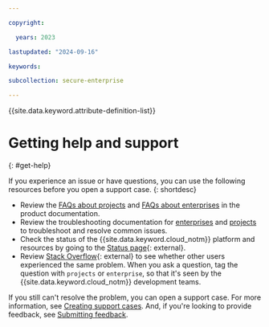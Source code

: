 ```yaml
---

copyright:

  years: 2023

lastupdated: "2024-09-16"

keywords:

subcollection: secure-enterprise

---
```


{{site.data.keyword.attribute-definition-list}}

# Getting help and support
{: #get-help}

If you experience an issue or have questions, you can use the following resources before you open a support case.
{: shortdesc}

* Review the [FAQs about projects](/docs/secure-enterprise?topic=secure-enterprise-project-faqs) and [FAQs about enterprises](/docs/secure-enterprise?topic=secure-enterprise-enterprise-faqs) in the product documentation.
* Review the troubleshooting documentation for [enterprises](/docs/secure-enterprise?topic=secure-enterprise-troubleshoot-view-enterprise) and [projects](/docs/secure-enterprise?topic=secure-enterprise-troubleshoot-project-access) to troubleshoot and resolve common issues.
* Check the status of the {{site.data.keyword.cloud_notm}} platform and resources by going to the [Status page](https://cloud.ibm.com/status){: external}.
* Review [Stack Overflow](https://stackoverflow.com/questions/tagged/ibm-cloud){: external} to see whether other users experienced the same problem. When you ask a question, tag the question with `projects` or `enterprise`, so that it's seen by the {{site.data.keyword.cloud_notm}} development teams.

If you still can't resolve the problem, you can open a support case. For more information, see [Creating support cases](/docs/get-support?topic=get-support-open-case). And, if you're looking to provide feedback, see [Submitting feedback](/docs/overview?topic=overview-feedback).
